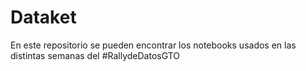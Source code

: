 # Dataket
En este repositorio se pueden encontrar los notebooks usados en las distintas semanas del #RallydeDatosGTO
